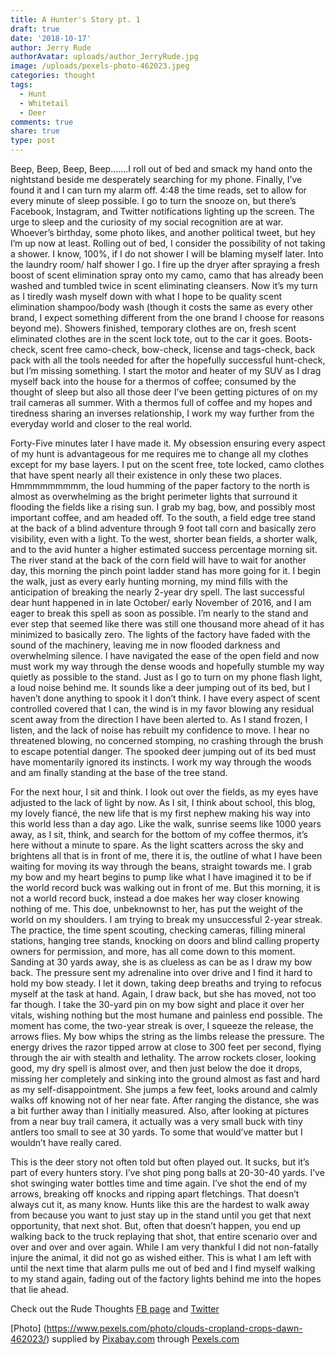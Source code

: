 ```yaml
---
title: A Hunter's Story pt. 1
draft: true
date: '2018-10-17'
author: Jerry Rude
authorAvatar: uploads/author_JerryRude.jpg
image: /uploads/pexels-photo-462023.jpeg
categories: thought
tags:
  - Hunt
  - Whitetail
  - Deer
comments: true
share: true
type: post
---
```

Beep, Beep, Beep, Beep…….I roll out of bed and smack my hand onto the nightstand beside me desperately searching for my phone. Finally, I’ve found it and I can turn my alarm off. 4:48 the time reads, set to allow for every minute of sleep possible. I go to turn the snooze on, but there’s Facebook, Instagram, and Twitter notifications lighting up the screen. The urge to sleep and the curiosity of my social recognition are at war. Whoever’s birthday, some photo likes, and another political tweet, but hey I’m up now at least. Rolling out of bed, I consider the possibility of not taking a shower. I know, 100%, if I do not shower I will be blaming myself later. Into the laundry room/ half shower I go. I fire up the dryer after spraying a fresh boost of scent elimination spray onto my camo, camo that has already been washed and tumbled twice in scent eliminating cleansers.  Now it’s my turn as I tiredly wash myself down with what I hope to be quality scent elimination shampoo/body wash (though it costs the same as every other brand, I expect something different from the one brand I choose for reasons beyond me).  Showers finished, temporary clothes are on, fresh scent eliminated clothes are in the scent lock tote, out to the car it goes. Boots-check, scent free camo-check, bow-check, license and tags-check, back pack with all the tools needed for after the hopefully successful hunt-check, but I’m missing something. I start the motor and heater of my SUV as I drag myself back into the house for a thermos of coffee; consumed by the thought of sleep but also all those deer I’ve been getting pictures of on my trail cameras all summer. With a thermos full of coffee and my hopes and tiredness sharing an inverses relationship, I work my way further from the everyday world and closer to the real world. 

Forty-Five minutes later I have made it. My obsession ensuring every aspect of my hunt is advantageous for me requires me to change all my clothes except for my base layers. I put on the scent free, tote locked, camo clothes that have spent nearly all their existence in only these two places. Hmmmmmmmmm, the loud humming of the paper factory to the north is almost as overwhelming as the bright perimeter lights that surround it flooding the fields like a rising sun. I grab my bag, bow, and possibly most important coffee, and am headed off. To the south, a field edge tree stand at the back of a blind adventure through 9 foot tall corn and basically zero visibility, even with a light. To the west, shorter bean fields, a shorter walk, and to the avid hunter a higher estimated success percentage morning sit. The river stand at the back of the corn field will have to wait for another day, this morning the pinch point ladder stand has more going for it. I begin the walk, just as every early hunting morning, my mind fills with the anticipation of breaking the nearly 2-year dry spell. The last successful dear hunt happened in in late October/ early November of 2016, and I am eager to break this spell as soon as possible. I’m nearly to the stand and ever step that seemed like there was still one thousand more ahead of it has minimized to basically zero. The lights of the factory have faded with the sound of the machinery, leaving me in now flooded darkness and overwhelming silence. I have navigated the ease of the open field and now must work my way through the dense woods and hopefully stumble my way quietly as possible to the stand. Just as I go to turn on my phone flash light, a loud noise behind me. It sounds like a deer jumping out of its bed, but I haven’t done anything to spook it I don’t think. I have every aspect of scent controlled covered that I can, the wind is in my favor blowing any residual scent away from the direction I have been alerted to. As I stand frozen, I listen, and the lack of noise has rebuilt my confidence to move. I hear no threatened blowing, no concerned stomping, no crashing through the brush to escape potential danger. The spooked deer jumping out of its bed must have momentarily ignored its instincts.  I work my way through the woods and am finally standing at the base of the tree stand. 

For the next hour, I sit and think. I look out over the fields, as my eyes have adjusted to the lack of light by now. As I sit, I think about school, this blog, my lovely fiancé, the new life that is my first nephew making his way into this world less than a day ago. Like the walk, sunrise seems like 1000 years away, as I sit, think, and search for the bottom of my coffee thermos, it’s here without a minute to spare. As the light scatters across the sky and brightens all that is in front of me, there it is, the outline of what I have been waiting for moving its way through the beans, straight towards me. I grab my bow and my heart begins to pump like what I have imagined it to be if the world record buck was walking out in front of me. But this morning, it is not a world record buck, instead a doe makes her way closer knowing nothing of me. This doe, unbeknownst to her, has put the weight of the world on my shoulders. I am trying to break my unsuccessful 2-year streak. The practice, the time spent scouting, checking cameras, filling mineral stations, hanging tree stands, knocking on doors and blind calling property owners for permission, and more, has all come down to this moment. Sanding at 30 yards away, she is as clueless as can be as I draw my bow back. The pressure sent my adrenaline into over drive and I find it hard to hold my bow steady. I let it down, taking deep breaths and trying to refocus myself at the task at hand. Again, I draw back, but she has moved, not too far though. I take the 30-yard pin on my bow sight and place it over her vitals, wishing nothing but the most humane and painless end possible. The moment has come, the two-year streak is over, I squeeze the release, the arrows flies. My bow whips the string as the limbs release the pressure. The energy drives the razor tipped arrow at close to 300 feet per second, flying through the air with stealth and lethality. The arrow rockets closer, looking good, my dry spell is almost over, and then just below the doe it drops, missing her completely and sinking into the ground almost as fast and hard as my self-disappointment.  She jumps a few feet, looks around and calmly walks off knowing not of her near fate. After ranging the distance, she was a bit further away than I initially measured. Also, after looking at pictures from a near buy trail camera, it actually was a very small buck with tiny antlers too small to see at 30 yards. To some that would’ve matter but I wouldn’t have really cared. 

This is the deer story not often told but often played out. It sucks, but it’s part of every hunters story. I’ve shot ping pong balls at 20-30-40 yards. I’ve shot swinging water bottles time and time again. I’ve shot the end of my arrows, breaking off knocks and ripping apart fletchings. That doesn’t always cut it, as many know. Hunts like this are the hardest to walk away from because you want to just stay up in the stand until you get that next opportunity, that next shot. But, often that doesn’t happen, you end up walking back to the truck replaying that shot, that entire scenario over and over and over and over again.  While I am very thankful I did not non-fatally injure the animal, it did not go as wished either. This is what I am left with until the next time that alarm pulls me out of bed and I find myself walking to my stand again, fading out of the factory lights behind me into the hopes that lie ahead. 

Check out the Rude Thoughts [FB page](https://www.facebook.com/JRudeThoughts/) and [Twitter](https://twitter.com/JRudeThoughts)

[Photo] (https://www.pexels.com/photo/clouds-cropland-crops-dawn-462023/) supplied by [Pixabay.com](https://pixabay.com/) through [Pexels.com](https://www.pexels.com/)
